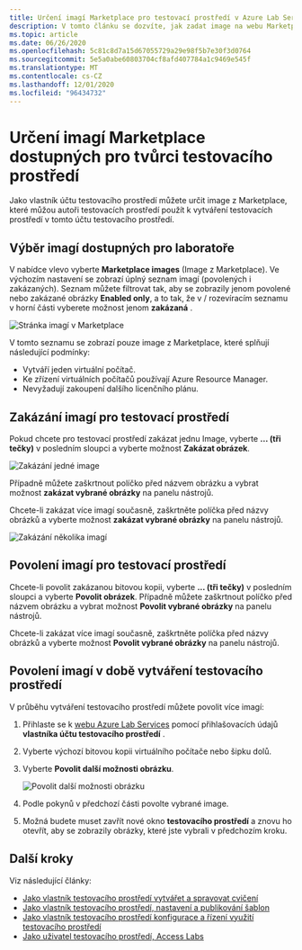 ```yaml
---
title: Určení imagí Marketplace pro testovací prostředí v Azure Lab Services
description: V tomto článku se dozvíte, jak zadat image na webu Marketplace, které může aplikace Lab Creator použít k vytvoření cvičení v účtu testovacího prostředí v Azure Lab Services.
ms.topic: article
ms.date: 06/26/2020
ms.openlocfilehash: 5c81c8d7a15d67055729a29e98f5b7e30f3d0764
ms.sourcegitcommit: 5e5a0abe60803704cf8afd407784a1c9469e545f
ms.translationtype: MT
ms.contentlocale: cs-CZ
ms.lasthandoff: 12/01/2020
ms.locfileid: "96434732"
---
```

# <a name="specify-marketplace-images-available-to-lab-creators"></a>Určení imagí Marketplace dostupných pro tvůrci testovacího prostředí
Jako vlastník účtu testovacího prostředí můžete určit image z Marketplace, které můžou autoři testovacích prostředí použít k vytváření testovacích prostředí v tomto účtu testovacího prostředí. 

## <a name="select-images-available-for-labs"></a>Výběr imagí dostupných pro laboratoře
V nabídce vlevo vyberte **Marketplace images** (Image z Marketplace). Ve výchozím nastavení se zobrazí úplný seznam imagí (povolených i zakázaných). Seznam můžete filtrovat tak, aby se zobrazily jenom povolené nebo zakázané obrázky **Enabled only**, a to tak, že v / rozevíracím seznamu v horní části vyberete možnost jenom **zakázaná** . 
    
![Stránka imagí v Marketplace](./media/tutorial-setup-lab-account/marketplace-images-page.png)

V tomto seznamu se zobrazí pouze image z Marketplace, které splňují následující podmínky:
    
- Vytváří jeden virtuální počítač.
- Ke zřízení virtuálních počítačů používají Azure Resource Manager.
- Nevyžadují zakoupení dalšího licenčního plánu.

## <a name="disable-images-for-a-lab"></a>Zakázání imagí pro testovací prostředí 
Pokud chcete pro testovací prostředí zakázat jednu Image, vyberte **... (tři tečky)** v posledním sloupci a vyberte možnost **Zakázat obrázek**. 

![Zakázání jedné image](./media/tutorial-setup-lab-account/disable-one-image.png) 

Případně můžete zaškrtnout políčko před názvem obrázku a vybrat možnost **zakázat vybrané obrázky** na panelu nástrojů. 

Chcete-li zakázat více imagí současně, zaškrtněte políčka před názvy obrázků a vyberte možnost **zakázat vybrané obrázky** na panelu nástrojů. 

![Zakázání několika imagí](./media/tutorial-setup-lab-account/disable-multiple-images.png) 


## <a name="enable-images-for-a-lab"></a>Povolení imagí pro testovací prostředí
Chcete-li povolit zakázanou bitovou kopii, vyberte **... (tři tečky)** v posledním sloupci a vyberte **Povolit obrázek**. Případně můžete zaškrtnout políčko před názvem obrázku a vybrat možnost **Povolit vybrané obrázky** na panelu nástrojů. 

Chcete-li zakázat více imagí současně, zaškrtněte políčka před názvy obrázků a vyberte možnost **Povolit vybrané obrázky** na panelu nástrojů. 

## <a name="enable-images-at-the-time-of-lab-creation"></a>Povolení imagí v době vytváření testovacího prostředí
V průběhu vytváření testovacího prostředí můžete povolit více imagí: 

1. Přihlaste se k [webu Azure Lab Services](https://labs.azure.com) pomocí přihlašovacích údajů **vlastníka účtu testovacího prostředí** .
2. Vyberte výchozí bitovou kopii virtuálního počítače nebo šipku dolů. 
3. Vyberte **Povolit další možnosti obrázku**. 

    ![Povolit další možnosti obrázku](./media/specify-marketplace-images/enable-more-images-menu.png)
4. Podle pokynů v předchozí části povolte vybrané image. 
5. Možná budete muset zavřít nové okno **testovacího prostředí** a znovu ho otevřít, aby se zobrazily obrázky, které jste vybrali v předchozím kroku. 



## <a name="next-steps"></a>Další kroky
Viz následující články:

- [Jako vlastník testovacího prostředí vytvářet a spravovat cvičení](how-to-manage-classroom-labs.md)
- [Jako vlastník testovacího prostředí, nastavení a publikování šablon](how-to-create-manage-template.md)
- [Jako vlastník testovacího prostředí konfigurace a řízení využití testovacího prostředí](how-to-configure-student-usage.md)
- [Jako uživatel testovacího prostředí, Access Labs](how-to-use-classroom-lab.md)
